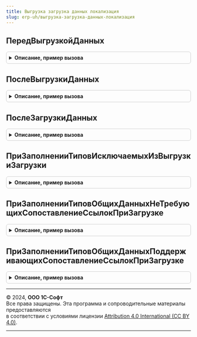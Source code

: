 ```yaml
---
title: Выгрузка загрузка данных локализация
slug: erp-uh/выгрузка-загрузка-данных-локализация
---
```



## ПередВыгрузкойДанных
<details style="margin: 1em 0; padding: 0.5em; border: 1px solid #ccc; border-radius: 6px;">

<summary style="font-weight: bold; cursor: pointer;">Описание, пример вызова</summary>

```bsl

// Вызывается перед выгрузкой данных.
// ОбщийМодуль.ВыгрузкаЗагрузкаДанныхПереопределяемый.ПередВыгрузкойДанных()
//
Процедура ПередВыгрузкойДанных(Контейнер) Экспорт
```

Пример вызова
```bsl
ВыгрузкаЗагрузкаДанныхЛокализация.ПередВыгрузкойДанных(Контейнер) 
```
</details>

## ПослеВыгрузкиДанных
<details style="margin: 1em 0; padding: 0.5em; border: 1px solid #ccc; border-radius: 6px;">

<summary style="font-weight: bold; cursor: pointer;">Описание, пример вызова</summary>

```bsl

// Вызывается после выгрузки данных.
// см. ВыгрузкаЗагрузкаДанныхПереопределяемый.ПослеВыгрузкиДанных
//
Процедура ПослеВыгрузкиДанных(Контейнер) Экспорт
```

Пример вызова
```bsl
ВыгрузкаЗагрузкаДанныхЛокализация.ПослеВыгрузкиДанных(Контейнер) 
```
</details>

## ПослеЗагрузкиДанных
<details style="margin: 1em 0; padding: 0.5em; border: 1px solid #ccc; border-radius: 6px;">

<summary style="font-weight: bold; cursor: pointer;">Описание, пример вызова</summary>

```bsl

// Вызывается после загрузки данных.
// см. ВыгрузкаЗагрузкаДанныхПереопределяемый.ПослеЗагрузкиДанных
//
Процедура ПослеЗагрузкиДанных(Контейнер) Экспорт
```

Пример вызова
```bsl
ВыгрузкаЗагрузкаДанныхЛокализация.ПослеЗагрузкиДанных(Контейнер) 
```
</details>

## ПриЗаполненииТиповИсключаемыхИзВыгрузкиЗагрузки
<details style="margin: 1em 0; padding: 0.5em; border: 1px solid #ccc; border-radius: 6px;">

<summary style="font-weight: bold; cursor: pointer;">Описание, пример вызова</summary>

```bsl

// Заполняет массив типов, исключаемых из выгрузки и загрузки данных.
// см. ВыгрузкаЗагрузкаДанныхПереопределяемый.ПриЗаполненииТиповИсключаемыхИзВыгрузкиЗагрузки
//
Процедура ПриЗаполненииТиповИсключаемыхИзВыгрузкиЗагрузки(Типы) Экспорт
```

Пример вызова
```bsl
ВыгрузкаЗагрузкаДанныхЛокализация.ПриЗаполненииТиповИсключаемыхИзВыгрузкиЗагрузки(Типы) 
```
</details>

## ПриЗаполненииТиповОбщихДанныхНеТребующихСопоставлениеСсылокПриЗагрузке
<details style="margin: 1em 0; padding: 0.5em; border: 1px solid #ccc; border-radius: 6px;">

<summary style="font-weight: bold; cursor: pointer;">Описание, пример вызова</summary>

```bsl

// Заполняет массив типов неразделенных данных, для которых не требуется сопоставление ссылок
// при загрузке данных в другую информационную базу, т.к. корректное сопоставление ссылок
// гарантируется с помощью других механизмов.
// см. ВыгрузкаЗагрузкаДанныхПереопределяемый.ПриЗаполненииТиповОбщихДанныхНеТребующихСопоставлениеСсылокПриЗагрузке
//
Процедура ПриЗаполненииТиповОбщихДанныхНеТребующихСопоставлениеСсылокПриЗагрузке(Типы) Экспорт
```

Пример вызова
```bsl
ВыгрузкаЗагрузкаДанныхЛокализация.ПриЗаполненииТиповОбщихДанныхНеТребующихСопоставлениеСсылокПриЗагрузке(Типы) 
```
</details>

## ПриЗаполненииТиповОбщихДанныхПоддерживающихСопоставлениеСсылокПриЗагрузке
<details style="margin: 1em 0; padding: 0.5em; border: 1px solid #ccc; border-radius: 6px;">

<summary style="font-weight: bold; cursor: pointer;">Описание, пример вызова</summary>

```bsl

// Заполняет массив типов неразделенных данных, для которых поддерживается сопоставление ссылок
// при загрузке данных в другую информационную базу.
// см. ВыгрузкаЗагрузкаДанныхПереопределяемый.ПриЗаполненииТиповОбщихДанныхПоддерживающихСопоставлениеСсылокПриЗагрузке
//
Процедура ПриЗаполненииТиповОбщихДанныхПоддерживающихСопоставлениеСсылокПриЗагрузке(Типы) Экспорт
```

Пример вызова
```bsl
ВыгрузкаЗагрузкаДанныхЛокализация.ПриЗаполненииТиповОбщихДанныхПоддерживающихСопоставлениеСсылокПриЗагрузке(Типы) 
```
</details>

---

© 2024, **ООО 1С-Софт**  
Все права защищены. Эта программа и сопроводительные материалы предоставляются  
в соответствии с условиями лицензии [Attribution 4.0 International (CC BY 4.0)](https://creativecommons.org/licenses/by/4.0/legalcode).

---
